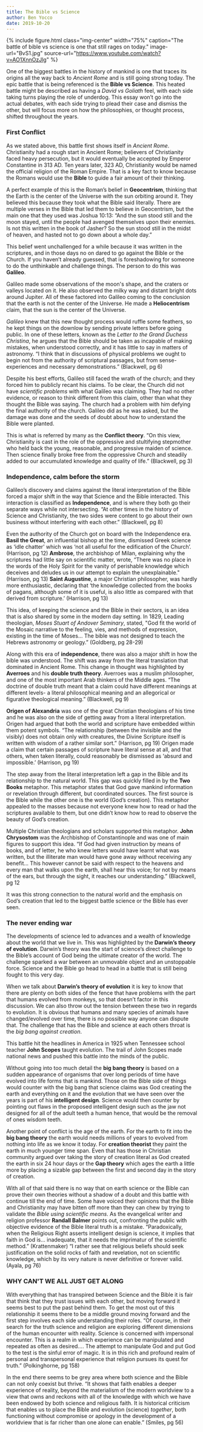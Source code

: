 ```yaml
---
title: The Bible vs Science
author: Ben Yocco
date: 2019-10-20
---
```


{% include figure.html
  class="img-center"
  width="75%"
  caption="The battle of bible vs science is one that still rages on today."
  image-url="BvS1.jpg"
  source-url="https://www.youtube.com/watch?v=AO1XnnOzJlg"
%}

One of the biggest battles in the history of mankind is one that traces its origins all the way back to _Ancient Rome_ and is still going strong today. The epic battle that is being referenced is the **Bible vs Science**. This heated battle might be described as having a _David vs Goliath_ feel, with each side taking turns playing the role of underdog. This essay won’t go into the actual debates, with each side trying to plead their case and dismiss the other, but will focus more on how the philosophies, or thought process, shifted throughout the years. 

### First Conflict

As we stated above, this battle first shows itself in _Ancient Rome_. Christianity had a rough start in Ancient Rome; believers of Christianity faced heavy persecution, but it would eventually be accepted by Emperor Constantine in 313 AD. Ten years later, 323 AD, Christianity would be named the official religion of the Roman Empire. That is a key fact to know because the Romans would use the **Bible** to guide a fair amount of their thinking.

A perfect example of this is the Roman’s belief in **Geocentrism**, thinking that the Earth is the center of the Universe with the sun orbiting around it. They believed this because they took what the Bible said literally. There are multiple verses in the Bible that led them to believe in Geocentrism, but the main one that they used was Joshua 10:13: “And the sun stood still and the moon stayed, until the people had avenged themselves upon their enemies. Is not this written in the book of Jasher? So the sun stood still in the midst of heaven, and hasted not to go down about a whole day.” 

This belief went unchallenged for a while because it was written in the scriptures, and in those days no on dared to go against the Bible or the Church. If you haven’t already guessed, that is foreshadowing for someone to do the unthinkable and challenge things. The person to do this was **Galileo**. 

Galileo made some observations of the moon's shape, and the craters or valleys located on it. He also observed the milky way and distant bright dots around Jupiter. All of these factored into Galileo coming to the conclusion that the earth is not the center of the Universe. He made a **Heliocentrism** claim, that the sun is the center of the Universe.

_Galileo_ knew that this new thought process would ruffle some feathers, so he kept things on the downlow by sending private letters before going public. In one of these letters, known as the _Letter to the Grand Duchess Christina_, he argues that the Bible should be taken as incapable of making mistakes, when understood correctly, and it has little to say in matters of astronomy. “I think that in discussions of physical problems we ought to begin not from the authority of scriptural passages, but from sense-experiences and necessary demonstrations.” (Blackwell, pg 6)

Despite his best efforts, Galileo still faced the wrath of the church; and they forced him to publicly recant his claims. To be clear, the Church did not have _scientific problems_ with what Galileo was claiming. They had no other evidence, or reason to think different from this claim, other than what they thought the Bible was saying. The church had a problem with him defying the final authority of the church.  Galileo did as he was asked, but the damage was done and the seeds of doubt about how to understand the Bible were planted. 

This is what is referred by many as the **Conflict theory**. “On this view, Christianity is cast in the role of the oppressive and stultifying stepmother who held back the young, reasonable, and progressive maiden of science. Then science finally broke free from the oppressive Church and steadily added to our accumulated knowledge and quality of life.” (Blackwell, pg 3)

### Independence, calm before the storm 

Galileo’s discovery and claims against the literal interpretation of the Bible forced a major shift in the way that Science and the Bible interacted. This interaction is classified as **Independence**, and is where they both go their separate ways while not intersecting. “At other times in the history of Science and Christianity, the two sides were content to go about their own business without interfering with each other.” (Blackwell, pg 8) 

Even the authority of the Church got on board with the Independence era. **Basil the Great**, an influential bishop at the time, dismissed Greek science as ‘idle chatter’ which was ‘not all useful for the edification of the Church’. (Harrison, pg 12) **Ambrose**, the archbishop of Milan, explaining why the scriptures had little say on scientific matter, wrote, “There was no place in the words of the Holy Spirit for the vanity of perishable knowledge which deceives and deludes us in our attempt to explain the unexplainable." (Harrison, pg 13) **Saint Augustine**, a major Christian philosopher, was hardly more enthusiastic, declaring that ‘the knowledge collected from the books of pagans, although some of it is useful, is also little as compared with that derived from scripture.’ (Harrison, pg 13) 

This idea, of keeping the science and the Bible in their sectors, is an idea that is also shared by some in the modern day setting. In 1829, Leading theologian, _Moses Stuart of Andover Seminary_, stated, "God fit the world of the Mosaic narrative to the feeling, vies, and methods of expression, existing in the time of Moses… The bible was not designed to teach the Hebrews astronomy or geology.” (Goldberg, pg 28-29)

Along with this era of **independence**, there was also a major shift in how the bible was understood. The shift was away from the literal translation that dominated in Ancient Rome. This change in thought was highlighted by **Averroes** and his **double truth theory**. Averroes was a muslim philosopher, and one of the most important Arab thinkers of the Middle ages. “The doctrine of double truth meant that a claim could have different meanings at different levels- a literal philosophical meaning and an allegorical or figurative theological meaning.” (Blackwell, pg 9)

**Origen of Alexandria** was one of the great Christian theologians of his time and he was also on the side of getting away from a literal interpretation. Origen had argued that both the world and scripture have embedded within them potent symbols. “The relationship (between the invisible and the visibly) does not obtain only with creatures, the Divine Scripture itself is written with wisdom of a rather similar sort.” (Harrison, pg 19) Origen made a claim that certain passages of scripture have literal sense at all, and that others, when taken literally, could reasonably be dismissed as ‘absurd and impossible.’ (Harrison, pg 19)

The step away from the literal interpretation left a gap in the Bible and its relationship to the natural world. This gap was quickly filled in by the **Two Books** metaphor. This metaphor states that God gave mankind information or revelation through different, but coordinated sources. The first source is the Bible while the other one is the world (God’s creation). This metaphor appealed to the masses because not everyone knew how to read or had the scriptures available to them, but one didn’t know how to read to observe the beauty of God’s creation.

Multiple Christian theologians and scholars supported this metaphor. **John Chrysostom** was the Archbishop of Constantinople and was one of main figures to support this idea. “If God had given instruction by means of books, and of letter, he who knew letters would have learnt what was written, but the illiterate man would have gone away without receiving any benefit… This however cannot be said with respect to the heavens and every man that walks upon the earth, shall hear this voice; for not by means of the ears, but through the sight, it reaches our understanding.” (Blackwell, pg 12

It was this strong connection to the natural world and the emphasis on God’s creation that led to the biggest battle science or the Bible has ever seen.

### The never ending war

The developments of science led to advances and a wealth of knowledge about the world that we live in. This was highlighted by the **Darwin’s theory of evolution**. Darwin’s theory was the start of science’s direct challenge to the Bible’s account of God being the ultimate creator of the world. The challenge sparked a war between an unmovable object and an unstoppable force. Science and the Bible go head to head in a battle that is still being fought to this very day. 

When we talk about **Darwin’s theory of evolution** it is key to know that there are plenty on both sides of the fence that have problems with the part that humans evolved from monkeys, so that doesn’t factor in this discussion. We can also throw out the tension between these two in regards to evolution. It is obvious that humans and many species of animals have changed/evolved over time, there is no possible way anyone can dispute that. The challenge that has the Bible and science at each others throat is the _big bang against creation_. 

This battle hit the headlines in America in 1925 when Tennessee school teacher **John Scopes** taught evolution. The trail of John Scopes made national news and pushed this battle into the minds of the public. 

Without going into too much detail the **big bang theory** is based on a sudden appearance of organisms that over long periods of time have evolved into life forms that is mankind. Those on the Bible side of things would counter with the big bang that science claims was God creating the earth and everything on it and the evolution that we have seen over the years is part of his **intelligent design**. Science would then counter by pointing out flaws in the proposed intelligent design such as the jaw not designed for all of the adult teeth a human hence, that would be the removal of ones wisdom teeth. 

Another point of conflict is the age of the earth. For the earth to fit into the **big bang theory** the earth would needs millions of years to evolved from nothing into life as we know it today. For **creation theorist** they paint the earth in much younger time span. Even that has those in Christian community argued over taking the story of creation literal as God created the earth in six 24 hour days or the **Gap theory** which ages the earth a little more by placing a sizable gap between the first and second day in the story of creation.   

With all of that said there is no way that on earth science or the Bible can prove their own theories without a shadow of a doubt and this battle with continue till the end of time. Some have voiced their opinions that the Bible and Christianity may have bitten off more than they can chew by trying to validate the _Bible using scientific means_. As the evangelical writer and religion professor **Randall Balmer** points out, confronting the public with objective evidence of the Bible literal truth is a mistake. “Paradoxically, when the Religious Right asserts intelligent design is science, it implies that faith in God is… inadequate, that it needs the imprimatur of the scientific method.” (Krattenmaker) “I rather see that religious beliefs should seek justification on the solid rocks of faith and revelation, not on scientific knowledge, which by its very nature is never definitive or forever valid. (Ayala, pg 76)

### WHY CAN'T WE ALL JUST GET ALONG

With everything that has transpired between Science and the Bible it is fair that think that they trust issues with each other, but moving forward it seems best to put the past behind them. To get the most out of this relationship it seems there to be a middle ground moving forward and the first step involves each side understanding their roles. “Of course, in their search for the truth science and religion are exploring different dimensions of the human encounter with reality. Science is concerned with impersonal encounter. This is a realm in which experience can be manipulated and repeated as often as desired…. The attempt to manipulate God and put God to the test is the sinful error of magic. It is in this rich and profound realm of personal and transpersonal experience that religion pursues its quest for truth.” (Polkinghorne, pg 158)

In the end there seems to be grey area where both science and the Bible can not only coexist but thrive. “It shows that faith enables a deeper experience of reality, beyond the materialism of the modern worldview to a view that owns and reckons with all of the knowledge with which we have been endowed by both science and religious faith. It is historical criticism that enables us to place the Bible and evolution (science) _together_, both functioning without compromise or apology in the development of a worldview that is far richer than one alone can enable.” (Smiles, pg 56) 
